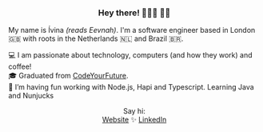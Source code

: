 <h3 align="center"> Hey there!  👩🏽‍💻 👋🏽</h3>

My name is Ívina *(reads Eevnah)*. I'm a software engineer based in London 🇬🇧 with roots in the Netherlands 🇳🇱 and Brazil 🇧🇷. </p>

💻 I am passionate about technology, computers (and how they work) and coffee!\
🎓 Graduated from [CodeYourFuture](https://www.codeyourfuture.io/).\
🌱 I’m having fun working with Node.js, Hapi and Typescript. Learning Java and Nunjucks


<p align="center" >Say hi: <br/>
  <a href="https://ivinapontes.com">Website</a> ✨
  <a href="https://www.linkedin.com/in/ivinapontes/">LinkedIn </a>
</p>
